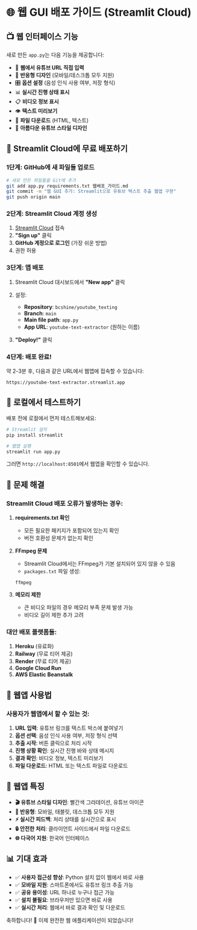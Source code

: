 # 🌐 웹 GUI 배포 가이드 (Streamlit Cloud)

## 📺 웹 인터페이스 기능

새로 만든 `app.py`는 다음 기능을 제공합니다:

- 🔗 **웹에서 유튜브 URL 직접 입력**
- 📱 **반응형 디자인** (모바일/데스크톱 모두 지원)
- 🎛️ **옵션 설정** (음성 인식 사용 여부, 저장 형식)
- 📊 **실시간 진행 상태 표시**
- 📋 **비디오 정보 표시**
- 👁️ **텍스트 미리보기**
- 💾 **파일 다운로드** (HTML, 텍스트)
- 🎨 **아름다운 유튜브 스타일 디자인**

## 🚀 Streamlit Cloud에 무료 배포하기

### 1단계: GitHub에 새 파일들 업로드

```bash
# 새로 만든 파일들을 Git에 추가
git add app.py requirements.txt 웹배포_가이드.md
git commit -m "웹 GUI 추가: Streamlit으로 유튜브 텍스트 추출 웹앱 구현"
git push origin main
```

### 2단계: Streamlit Cloud 계정 생성

1. [Streamlit Cloud](https://streamlit.io/cloud) 접속
2. **"Sign up"** 클릭
3. **GitHub 계정으로 로그인** (가장 쉬운 방법)
4. 권한 허용

### 3단계: 앱 배포

1. Streamlit Cloud 대시보드에서 **"New app"** 클릭
2. 설정:
   - **Repository**: `bcshine/youtube_texting`
   - **Branch**: `main`
   - **Main file path**: `app.py`
   - **App URL**: `youtube-text-extractor` (원하는 이름)

3. **"Deploy!"** 클릭

### 4단계: 배포 완료!

약 2-3분 후, 다음과 같은 URL에서 웹앱에 접속할 수 있습니다:
```
https://youtube-text-extractor.streamlit.app
```

## 🎯 로컬에서 테스트하기

배포 전에 로컬에서 먼저 테스트해보세요:

```bash
# Streamlit 설치
pip install streamlit

# 웹앱 실행
streamlit run app.py
```

그러면 `http://localhost:8501`에서 웹앱을 확인할 수 있습니다.

## 🔧 문제 해결

### Streamlit Cloud 배포 오류가 발생하는 경우:

1. **requirements.txt 확인**
   - 모든 필요한 패키지가 포함되어 있는지 확인
   - 버전 호환성 문제가 없는지 확인

2. **FFmpeg 문제**
   - Streamlit Cloud에서는 FFmpeg가 기본 설치되어 있지 않을 수 있음
   - `packages.txt` 파일 생성:
   ```
   ffmpeg
   ```

3. **메모리 제한**
   - 큰 비디오 파일의 경우 메모리 부족 문제 발생 가능
   - 비디오 길이 제한 추가 고려

### 대안 배포 플랫폼들:

1. **Heroku** (유료화)
2. **Railway** (무료 티어 제공)
3. **Render** (무료 티어 제공)
4. **Google Cloud Run** 
5. **AWS Elastic Beanstalk**

## 📱 웹앱 사용법

### 사용자가 웹앱에서 할 수 있는 것:

1. **URL 입력**: 유튜브 링크를 텍스트 박스에 붙여넣기
2. **옵션 선택**: 음성 인식 사용 여부, 저장 형식 선택
3. **추출 시작**: 버튼 클릭으로 처리 시작
4. **진행 상황 확인**: 실시간 진행 바와 상태 메시지
5. **결과 확인**: 비디오 정보, 텍스트 미리보기
6. **파일 다운로드**: HTML 또는 텍스트 파일로 다운로드

## 🎨 웹앱 특징

- **🎬 유튜브 스타일 디자인**: 빨간색 그라데이션, 유튜브 아이콘
- **📱 반응형**: 모바일, 태블릿, 데스크톱 모두 지원
- **⚡ 실시간 피드백**: 처리 상태를 실시간으로 표시
- **🔒 안전한 처리**: 클라이언트 사이드에서 파일 다운로드
- **🌐 다국어 지원**: 한국어 인터페이스

## 📊 기대 효과

- ✅ **사용자 접근성 향상**: Python 설치 없이 웹에서 바로 사용
- ✅ **모바일 지원**: 스마트폰에서도 유튜브 링크 추출 가능
- ✅ **공유 용이성**: URL 하나로 누구나 접근 가능
- ✅ **설치 불필요**: 브라우저만 있으면 바로 사용
- ✅ **실시간 처리**: 웹에서 바로 결과 확인 및 다운로드

축하합니다! 🎉 이제 완전한 웹 애플리케이션이 되었습니다! 